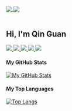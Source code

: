 <br/>
<br/>

<a href="https://github.com/qin-guan/openhouse2020">
  <img align="center" src="https://github-readme-stats.vercel.app/api/pin/?username=qin-guan&repo=Strife&theme=algolia" />
</a>

<a href="https://github.com/sst-inc/openhouse2020">
  <img align="center" src="https://github-readme-stats.vercel.app/api/pin/?username=sst-inc&repo=openhouse2020&theme=algolia" />
</a>

<br/>
<br/>

## Hi, I'm Qin Guan

<p>
  <a href="https://qinguan.vercel.app">
    <img src="https://img.shields.io/badge/site-qinguan.vercel.app-blue?style=for-the-badge"/>
  </a>
  <a href="https://www.linkedin.com/in/qin-guan/">
    <img src="https://img.shields.io/badge/linkedin-qin--guan-blue?style=for-the-badge"/>
  </a>
  <a href="mailto:qin-guan@outlook.com">
    <img src="https://img.shields.io/badge/email-qin--guan@outlook.com-blueviolet?style=for-the-badge"/>
  </a>
  <a href="https://gitlab.com/qinguan2004">
    <img src="https://img.shields.io/badge/gitlab-qinguan2004-orange?style=for-the-badge"/>
  </a>
  <a href="https://outsideapp.co">
    <img src="https://img.shields.io/badge/work-outside technologies-00bfa5?style=for-the-badge"/>
  </a>
</p>

#### My GitHub Stats

[![My GitHub Stats](https://github-readme-stats.vercel.app/api?username=qin-guan&count_private=true&show_icons=true&theme=algolia)](https://github.com/anuraghazra/github-readme-stats)

#### My Top Languages 

[![Top Langs](https://github-readme-stats.vercel.app/api/top-langs/?username=qin-guan&theme=algolia)](https://github.com/anuraghazra/github-readme-stats)
